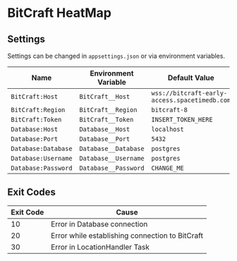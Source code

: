 ﻿# BitCraft HeatMap



## Settings

Settings can be changed in `appsettings.json` or via environment variables.

| Name                | Environment Variable | Default Value                                 | Description |
|---------------------|----------------------|-----------------------------------------------|-------------|
| `BitCraft:Host`     | `BitCraft__Host`     | `wss://bitcraft-early-access.spacetimedb.com` |             |
| `BitCraft:Region`   | `BitCraft__Region`   | `bitcraft-8`                                  |             |
| `BitCraft:Token`    | `BitCraft__Token`    | `INSERT_TOKEN_HERE`                           |             |
| `Database:Host`     | `Database__Host`     | `localhost`                                   |             |
| `Database:Port`     | `Database__Port`     | `5432`                                        |             |
| `Database:Database` | `Database__Database` | `postgres`                                    |             |
| `Database:Username` | `Database__Username` | `postgres`                                    |             |
| `Database:Password` | `Database__Password` | `CHANGE_ME`                                   |             |




## Exit Codes

| Exit Code | Cause                                           |
|-----------|-------------------------------------------------|
| 10        | Error in Database connection                    |
| 20        | Error while establishing connection to BitCraft |
| 30        | Error in LocationHandler Task                   |


